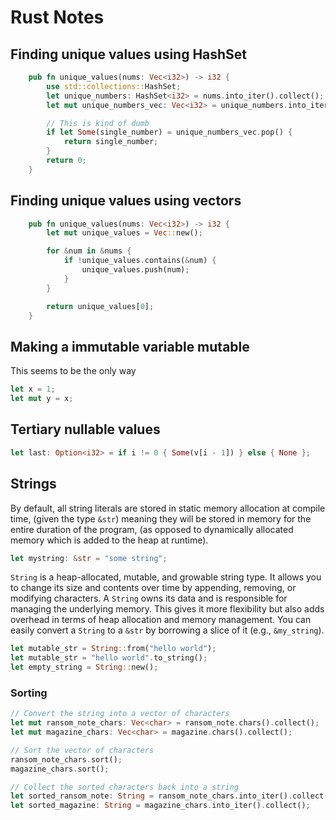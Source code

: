 # Rust Notes

## Finding unique values using HashSet

```rust
    pub fn unique_values(nums: Vec<i32>) -> i32 {
		use std::collections::HashSet;
		let unique_numbers: HashSet<i32> = nums.into_iter().collect();
		let mut unique_numbers_vec: Vec<i32> = unique_numbers.into_iter().collect();

		// This is kind of dumb
		if let Some(single_number) = unique_numbers_vec.pop() {
			return single_number;
		}
		return 0;
	}
```

## Finding unique values using vectors

```rust
    pub fn unique_values(nums: Vec<i32>) -> i32 {
		let mut unique_values = Vec::new();

		for &num in &nums {
			if !unique_values.contains(&num) {
				unique_values.push(num);
			}
		}

		return unique_values[0];
	}
```


## Making a immutable variable mutable
This seems to be the only way
```rust
let x = 1;
let mut y = x;
```

## Tertiary nullable values
```rust
let last: Option<i32> = if i != 0 { Some(v[i - 1]) } else { None };
```

## Strings
By default, all string literals are stored in static memory allocation at compile time, (given the type `&str`) meaning they will be stored in memory for the entire duration of the program, (as opposed to dynamically allocated memory which is added to the heap at runtime). 

```rust
let mystring: &str = "some string";
```

`String` is a heap-allocated, mutable, and growable string type.  It allows you to change its size and contents over time by appending, removing, or modifying characters. A `String` owns its data and is responsible for managing the underlying memory. This gives it more flexibility but also adds overhead in terms of heap allocation and memory management. You can easily convert a `String` to a `&str` by borrowing a slice of it (e.g., `&my_string`).

```rust
let mutable_str = String::from("hello world");
let mutable_str = "hello world".to_string();
let empty_string = String::new();
```

### Sorting
```rust
// Convert the string into a vector of characters
let mut ransom_note_chars: Vec<char> = ransom_note.chars().collect();
let mut magazine_chars: Vec<char> = magazine.chars().collect();

// Sort the vector of characters
ransom_note_chars.sort();
magazine_chars.sort();

// Collect the sorted characters back into a string
let sorted_ransom_note: String = ransom_note_chars.into_iter().collect();
let sorted_magazine: String = magazine_chars.into_iter().collect();
```
